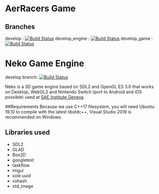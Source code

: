# AerRacers Game 
## Branches
develop : [![Build Status](https://travis-ci.com/SAE-Institute-Geneva/AerRacers.svg?branch=develop)](https://travis-ci.com/SAE-Institute-Geneva/AerRacers)
develop_engine : [![Build Status](https://travis-ci.com/SAE-Institute-Geneva/AerRacers.svg?branch=develop_engine)](https://travis-ci.com/SAE-Institute-Geneva/AerRacers)
develop_game : [![Build Status](https://travis-ci.com/SAE-Institute-Geneva/AerRacers.svg?branch=develop_game)](https://travis-ci.com/SAE-Institute-Geneva/AerRacers)



# Neko Game Engine 
develop branch: [![Build Status](https://travis-ci.com/EliasFarhan/NekoEngine.svg?branch=develop)](https://travis-ci.com/EliasFarhan/NekoEngine)

Neko is a 3D game engine based on SDL2 and OpenGL ES 3.0 that works on Desktop, WebGL2 and Nintendo Switch (port to Android and iOS possible) used at [SAE Institute Geneva](https://sae.swiss).

##Requirements
Because we use C++17 filesystem, you will need Ubuntu 19.10 to compile with the latest libstdc++, Visual Studio 2019 is recommended on Windows.

## Libraries used
- SDL2
- GLAD
- Box2D
- googletest
- taskflow
- imgui
- sole uuid
- xxhash
- std_image
